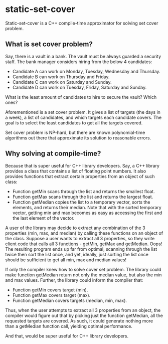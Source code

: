 # static-set-cover

Static-set-cover is a C++ compile-time approximator for solving set cover problem.

## What is set cover problem?

Say, there is a vault in a bank. The vault must be always guarded a security staff. The bank manager considers hiring from the below 4 candidates:

- Candidate A can work on Monday, Tuesday, Wednesday and Thursday.
- Candidate B can work on Thursday and Friday.
- Candidate C can work on Saturday and Sunday.
- Candidate D can work on Tuesday, Friday, Saturday and Sunday.

What is the least amount of candidates to hire to secure the vault? Which ones?

Aforementioned is a set cover problem. It gives a list of targets (the days in a week), a list of candidates, and which targets each candidate covers. The goal is to select the least candidates to get all the targets covered.

Set cover problem is NP-hard, but there are known polynomial-time algorithms out there that approximate its solution to reasonable errors.

## Why solving at compile-time?

Because that is super useful for C++ library developers. Say, a C++ library provides a class that contains a list of floating point numbers. It also provides functions that extract certain properties from an object of such class:

- Function getMin scans through the list and returns the smallest float.
- Function getMax scans through the list and returns the largest float.
- Function getMedian copies the list to a temporary vector, sorts the elements, and returns their median. Note that with the sorted temporary vector, getting min and max becomes as easy as accessing the first and the last element of the vector.

A user of the library may decide to extract any combination of the 3 properties (min, max, and median) by calling these functions on an object of the class. Suppose a user wants to extract all 3 properties, so they write client code that calls all 3 functions - getMin, getMax and getMedian. Oops! The resulting program ends up far from optimal, scanning through the list twice then sort the list once, and yet, ideally, just sorting the list once should be sufficient to get all min, max and median values!

If only the compiler knew how to solve cover set problem. The library could make function getMedian return not only the median value, but also the min and max values. Further, the library could inform the compiler that:

- Function getMin covers target (min).
- Function getMax covers target (max).
- Function getMedian covers targets (median, min, max).

Thus, when the user attempts to extract all 3 properties from an object, the compiler would figure out that by picking just the function getMedian, all the requested targets are covered. As such, it could generate nothing more than a getMedian function call, yielding optimal performance.

And that, would be super useful for C++ library developers.
